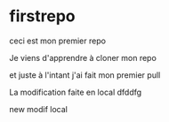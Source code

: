 # firstrepo

ceci est mon premier repo

Je viens d'apprendre à cloner mon repo

et juste à l'intant j'ai fait mon premier pull

La modification faite en local
dfddfg

new modif local



